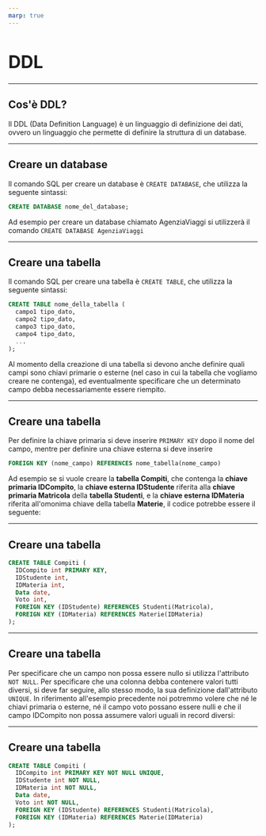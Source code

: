```yaml
---
marp: true
---
```


<style>
:root {
  font-family: 'SF Pro Text', serif !important;
}

code {
   font-family:  "Fantasque Sans Mono", monospace !important;
}

h1 {
  font-size: 2.5em !important;
  color: #1E1E1E !important;
}

section{
  justify-content: flex-start;
}

img[alt~="right"] {
  display: block;
  margin: 0 0;
  float: right;
}

img[alt~="center"] {
  display: block;
  margin: 0 auto;
}
</style>

# DDL

---

## Cos'è DDL?

Il DDL (Data Definition Language) è un linguaggio di definizione dei dati, ovvero un linguaggio che permette di definire la struttura di un database.

---

## Creare un database

Il comando SQL per creare un database è `CREATE DATABASE`, che utilizza la seguente sintassi:

```sql
CREATE DATABASE nome_del_database;
```

Ad esempio per creare un database chiamato AgenziaViaggi si utilizzerà il comando `CREATE DATABASE AgenziaViaggi`

---

## Creare una tabella

Il comando SQL per creare una tabella è `CREATE TABLE`, che utilizza la seguente sintassi:

```sql
CREATE TABLE nome_della_tabella (
  campo1 tipo_dato,
  campo2 tipo_dato,
  campo3 tipo_dato,
  campo4 tipo_dato,
  ...
);
```

Al momento della creazione di una tabella si devono anche definire quali campi sono chiavi primarie o esterne (nel caso in cui la tabella che vogliamo creare ne contenga), ed eventualmente specificare che un determinato campo debba necessariamente essere riempito.

---

## Creare una tabella

Per definire la chiave primaria si deve inserire `PRIMARY KEY` dopo il nome del campo, mentre per definire una chiave esterna si deve inserire
```sql
FOREIGN KEY (nome_campo) REFERENCES nome_tabella(nome_campo)
```

Ad esempio se si vuole creare la **tabella Compiti**, che contenga la **chiave primaria IDCompito**, la **chiave esterna IDStudente** riferita alla **chiave primaria Matricola** della **tabella Studenti**, e la **chiave esterna IDMateria** riferita all'omonima chiave della tabella **Materie**, il codice potrebbe essere il seguente:

---

## Creare una tabella

```sql
CREATE TABLE Compiti (
  IDCompito int PRIMARY KEY,
  IDStudente int,
  IDMateria int,
  Data date,
  Voto int,
  FOREIGN KEY (IDStudente) REFERENCES Studenti(Matricola),
  FOREIGN KEY (IDMateria) REFERENCES Materie(IDMateria)
);
```

---

## Creare una tabella
Per specificare che un campo non possa essere nullo si utilizza l'attributo `NOT NULL`.
Per specificare che una colonna debba contenere valori tutti diversi, si deve far seguire, allo stesso modo, la sua definizione dall'attributo `UNIQUE`.
In riferimento all'esempio precedente noi potremmo volere che né le chiavi primaria o esterne, né il campo voto possano essere nulli e che il campo IDCompito non possa assumere valori uguali in record diversi:

---

## Creare una tabella

```sql
CREATE TABLE Compiti (
  IDCompito int PRIMARY KEY NOT NULL UNIQUE,
  IDStudente int NOT NULL,
  IDMateria int NOT NULL,
  Data date,
  Voto int NOT NULL,
  FOREIGN KEY (IDStudente) REFERENCES Studenti(Matricola),
  FOREIGN KEY (IDMateria) REFERENCES Materie(IDMateria)
);
```